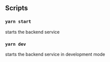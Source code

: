 ## Scripts

### ``yarn start``

starts the backend service

### ``yarn dev``

starts the backend service in development mode
